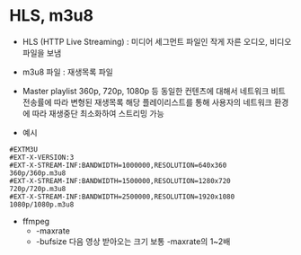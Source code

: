 # ****HLS, m3u8****

- HLS (HTTP Live Streaming) : 미디어 세그먼트 파일인 작게 자른 오디오, 비디오 파일을 보냄
- m3u8 파일 : 재생목록 파일
- Master playlist
360p, 720p, 1080p 등 동일한 컨텐츠에 대해서 네트워크 비트 전송률에 따라 변형된 재생목록
해당 플레이리스트를 통해 사용자의 네트워크 환경에 따라 재생중단 최소화하여 스트리밍 가능

- 예시

```markup
#EXTM3U
#EXT-X-VERSION:3
#EXT-X-STREAM-INF:BANDWIDTH=1000000,RESOLUTION=640x360
360p/360p.m3u8
#EXT-X-STREAM-INF:BANDWIDTH=1500000,RESOLUTION=1280x720
720p/720p.m3u8
#EXT-X-STREAM-INF:BANDWIDTH=2500000,RESOLUTION=1920x1080
1080p/1080p.m3u8
```

- ffmpeg
    - -maxrate
    - -bufsize
    다음 영상 받아오는 크기 
    보통 -maxrate의 1~2배